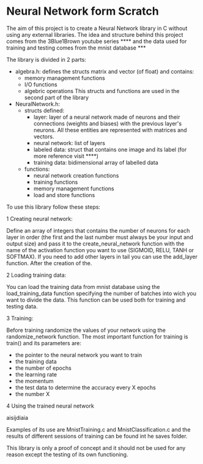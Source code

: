 # Neural Network form Scratch

The aim of this project is to create a Neural Network library in C without using any external libraries.
The idea and structure behind this project comes from the 3Blue1Brown youtube series **** and the data used for training and testing comes from the mnist database ***

The library is divided in 2 parts:
- algebra.h: defines the structs matrix and vector (of float) and contains:
   * memory management functions
   * I/O functions
   * algebric operations
  This structs and functions are used in the second part of the library
- NeuralNetwork.h: 
   - structs defined:
     * layer: layer of a neural network made of neurons and their connections (weights and biases) with the previous layer's neurons. All these entities are represented with matrices and vectors.
     * neural network: list of layers
     * labeled data: struct that contains one image and its label (for more reference visit ****)
     * training data: bidimensional array of labelled data
   - functions:
     * neural network creation functions
     * training functions
     * memory management functions
     * load and store functions

To use this library follow these steps:

1 Creating neural network:

Define an array of integers that contains the number of neurons for each layer in order (the first and the last number must always be your input and output size) and pass it to the create_neural_network function with the name of the activation function you want to use (SIGMOID, RELU, TANH or SOFTMAX). If you need to add other layers in tail you can use the add_layer function.
After the creation of the.

2 Loading training data:

You can load the training data from mnist database using the load_training_data function specifying the number of batches into wich you want to divide the data. This function can be used both for training and testing data.

3 Training:

Before training randomize the values of your network using the randomize_network function.
The most important function for training is train() and its parameters are:
 - the pointer to the neural network you want to train
 - the training data
 - the number of epochs
 - the learning rate
 - the momentum
 - the test data to determine the accuracy every X epochs
 - the number X

4 Using the trained neural network

aisijdiaia

Examples of its use are MnistTraining.c and MnistClassification.c and the results of different sessions of training can be found int he saves folder.

This library is only a proof of concept and it should not be used for any reason except the testing of its own functioning.





